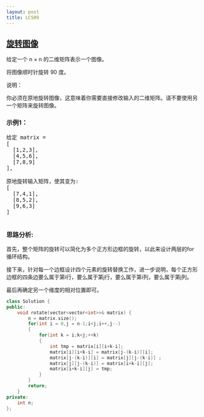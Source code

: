 ```yaml
---
layout: post
title: LC509
---
```

## [旋转图像](https://leetcode-cn.com/problems/rotate-image/)

给定一个 n × n 的二维矩阵表示一个图像。

将图像顺时针旋转 90 度。

说明：

你必须在原地旋转图像，这意味着你需要直接修改输入的二维矩阵。请不要使用另一个矩阵来旋转图像。



### 示例1：
<pre>
给定 matrix = 
[
  [1,2,3],
  [4,5,6],
  [7,8,9]
],

原地旋转输入矩阵，使其变为:
[
  [7,4,1],
  [8,5,2],
  [9,6,3]
]

</pre>

### 思路分析:
首先，整个矩阵的旋转可以简化为多个正方形边框的旋转，以此来设计两层的for循环结构。

接下来，针对每一个边框设计四个元素的旋转替换工作，进一步说明，每个正方形边框的四条边要么属于第i行，要么属于第j行，要么属于第i列，要么属于第j列。

最后再确定另一个维度的相对位置即可。

```C++
class Solution {
public:
    void rotate(vector<vector<int>>& matrix) {
        n = matrix.size();
        for(int i = 0,j = n-1;i<j;i++,j--)
        {
            for(int k = i;k<j;++k)
            {
                int tmp = matrix[i][i+k-i];
                matrix[i][i+k-i] = matrix[j-(k-i)][i];
                matrix[j-(k-i)][i] = matrix[j][j-(k-i)] ;
                matrix[j][j-(k-i)] = matrix[i+k-i][j];
                matrix[i+k-i][j] = tmp;
            }
        }
        return;
    }
private:
    int n;
};
```
